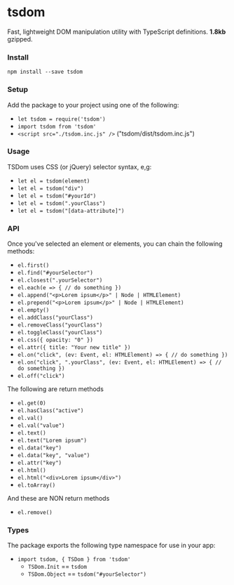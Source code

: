 # tsdom
Fast, lightweight DOM manipulation utility with TypeScript definitions.
**1.8kb** gzipped.
### Install
`npm install --save tsdom`
### Setup
Add the package to your project using one of the following:
- `let tsdom = require('tsdom')`
- `import tsdom from 'tsdom'`
- `<script src="./tsdom.inc.js" />` ("tsdom/dist/tsdom.inc.js")
### Usage
TSDom uses CSS (or jQuery) selector syntax, e,g:
- `let el = tsdom(element)`
- `let el = tsdom("div")`
- `let el = tsdom("#yourId")`
- `let el = tsdom(".yourClass")`
- `let el = tsdom("[data-attribute]")`
### API
Once you've selected an element or elements, you can chain the following methods:
- `el.first()`
- `el.find("#yourSelector")`
- `el.closest(".yourSelector")`
- `el.each(e => { // do something })`
- `el.append("<p>Lorem ipsum</p>" | Node | HTMLElement)`
- `el.prepend("<p>Lorem ipsum</p>" | Node | HTMLElement)`
- `el.empty()`
- `el.addClass("yourClass")`
- `el.removeClass("yourClass")`
- `el.toggleClass("yourClass")`
- `el.css({ opacity: "0" })`
- `el.attr({ title: "Your new title" })`
- `el.on("click", (ev: Event, el: HTMLElement) => { // do something })`
- `el.on("click", ".yourClass", (ev: Event, el: HTMLElement) => { // do something })`
- `el.off("click")`

The following are return methods
- `el.get(0)`
- `el.hasClass("active")`
- `el.val()`
- `el.val("value")`
- `el.text()`
- `el.text("Lorem ipsum")`
- `el.data("key")`
- `el.data("key", "value")`
- `el.attr("key")`
- `el.html()`
- `el.html("<div>Lorem ipsum</div>")`
- `el.toArray()`

And these are NON return methods
- `el.remove()`
### Types
The package exports the following type namespace for use in your app:
- `import tsdom, { TSDom } from 'tsdom'`
  - `TSDom.Init` == `tsdom`
  - `TSDom.Object` == `tsdom("#yourSelector")`
